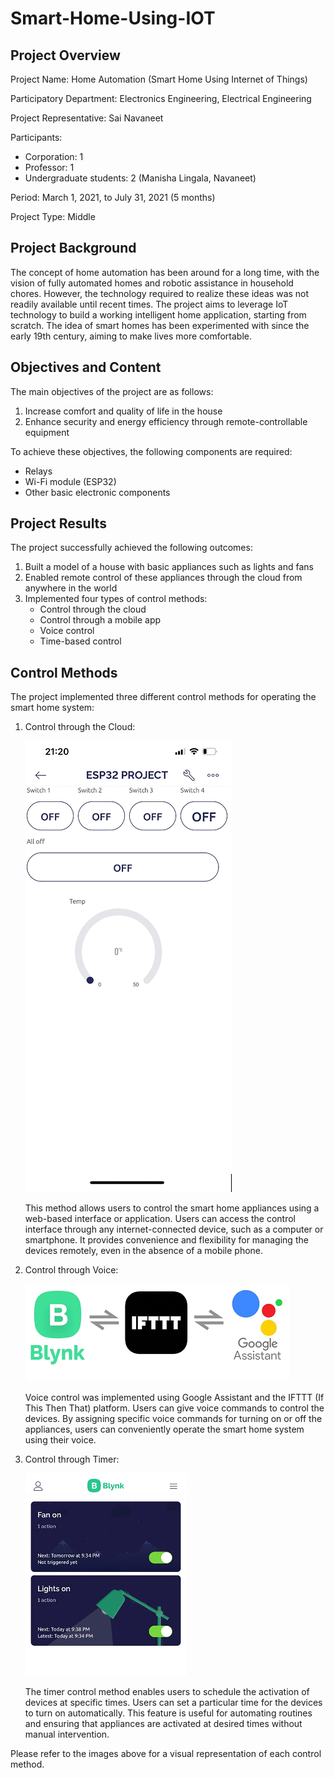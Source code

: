 # Smart-Home-Using-IOT

## Project Overview

Project Name: Home Automation (Smart Home Using Internet of Things)

Participatory Department: Electronics Engineering, Electrical Engineering

Project Representative: Sai Navaneet

Participants:
- Corporation: 1
- Professor: 1
- Undergraduate students: 2 (Manisha Lingala, Navaneet)

Period: March 1, 2021, to July 31, 2021 (5 months)

Project Type: Middle

## Project Background

The concept of home automation has been around for a long time, with the vision of fully automated homes and robotic assistance in household chores. However, the technology required to realize these ideas was not readily available until recent times. The project aims to leverage IoT technology to build a working intelligent home application, starting from scratch. The idea of smart homes has been experimented with since the early 19th century, aiming to make lives more comfortable.

## Objectives and Content

The main objectives of the project are as follows:

1. Increase comfort and quality of life in the house
2. Enhance security and energy efficiency through remote-controllable equipment

To achieve these objectives, the following components are required:

- Relays
- Wi-Fi module (ESP32)
- Other basic electronic components

## Project Results

The project successfully achieved the following outcomes:

1. Built a model of a house with basic appliances such as lights and fans
2. Enabled remote control of these appliances through the cloud from anywhere in the world
3. Implemented four types of control methods:
    - Control through the cloud
    - Control through a mobile app
    - Voice control
    - Time-based control


## Control Methods

The project implemented three different control methods for operating the smart home system:

1. Control through the Cloud:

   ![Control through the Cloud](images/appESP32.png)

   This method allows users to control the smart home appliances using a web-based interface or application. Users can access the control interface through any internet-connected device, such as a computer or smartphone. It provides convenience and flexibility for managing the devices remotely, even in the absence of a mobile phone.

2. Control through Voice:

   ![Control through Voice](images/blynk.png)

   Voice control was implemented using Google Assistant and the IFTTT (If This Then That) platform. Users can give voice commands to control the devices. By assigning specific voice commands for turning on or off the appliances, users can conveniently operate the smart home system using their voice.

3. Control through Timer:

   ![Control through Timer](images/app2.png)

   The timer control method enables users to schedule the activation of devices at specific times. Users can set a particular time for the devices to turn on automatically. This feature is useful for automating routines and ensuring that appliances are activated at desired times without manual intervention.

Please refer to the images above for a visual representation of each control method.
